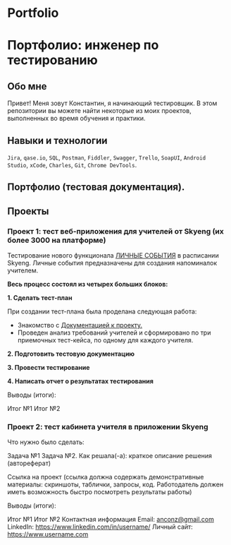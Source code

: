 # Portfolio
# Портфолио: инженер по тестированию
## Обо мне
Привет! Меня зовут Константин, я начинающий тестировщик.
В этом репозитории вы можете найти некоторые из моих проектов, выполненных во время обучения и практики.
## Навыки и технологии
``Jira``, ``qase.io``, ``SQL``, ``Postman``, ``Fiddler``, ``Swagger``, ``Trello``,
``SoapUI``, ``Android Studio``, ``xCode``, ``Charles``, ``Git``, ``Chrome DevTools``.

## Портфолио (тестовая документация).
## []()
##
##


## Проекты
### Проект 1: тест веб-приложения для учителей от Skyeng (их более 3000 на платформе)

Тестирование нового функционала [ЛИЧНЫЕ СОБЫТИЯ](https://www.notion.so/a9f96de6e3504ffa8fbc77257319e48a?pvs=4) в расписании Skyeng. Личные события предназначены для создания напоминалок учителем.

**Весь процесс состоял из четырех больших блоков:**

**1️. Сделать тест-план**

При создании тест-плана была проделана следующая работа:
- Знакомство с [Документацией к проекту.](https://www.notion.so/a9f96de6e3504ffa8fbc77257319e48a?pvs=4)
- Проведен анализ требований учителей  и сформировано по три приемочных тест-кейса, по одному для каждого учителя.

**2️. Подготовить тестовую документацию**

**3️. Провести тестирование**

**4️. Написать отчет о результатах тестирования**



Выводы (итоги):

Итог №1
Итог №2

### Проект 2: тест кабинета учителя в приложении Skyeng

Что нужно было сделать:

Задача №1
Задача №2.
Как решала(-а): краткое описание решения (автореферат)

Ссылка на проект (ссылка должна содержать демонстративные материалы: скриншоты, таблички, запросы, код. Работодатель должен иметь возможность быстро посмотреть результаты работы)

Выводы (итоги):

Итог №1
Итог №2
Контактная информация
Email: anconz@gmail.com
LinkedIn: https://www.linkedin.com/in/username/
Личный сайт: https://www.username.com
